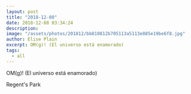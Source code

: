 ```yaml
---
layout: post
title: "2018-12-08"
date: 2018-12-08 03:34:24
description: 
image: "/assets/photos/201812/bb810812b705113a5113e885e19be6f8.jpg"
author: Elise Plain
excerpt: OM(g)! (El universo está enamorado)
tags: 
  - all
---
```


OM(g)! (El universo está enamorado)
<p></p>
Regent&#39;s Park